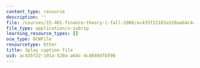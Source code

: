 ```yaml
---
content_type: resource
description: ''
file: /courses/15-401-finance-theory-i-fall-2008/ac435f22101a520aa64c4cd840dfb590_a5PF2PcElV0.vtt
file_type: application/x-subrip
learning_resource_types: []
ocw_type: OCWFile
resourcetype: Other
title: 3play caption file
uid: ac435f22-101a-520a-a64c-4cd840dfb590
---
```

